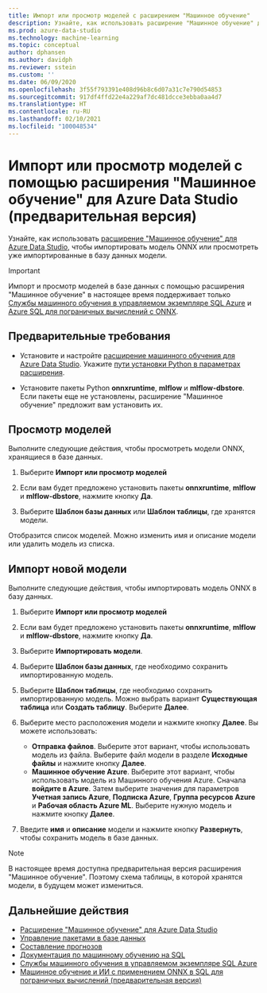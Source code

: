 ```yaml
---
title: Импорт или просмотр моделей с расширением "Машинное обучение"
description: Узнайте, как использовать расширение "Машинное обучение" для Azure Data Studio, чтобы импортировать модель ONNX или просмотреть уже импортированные в базу данных модели.
ms.prod: azure-data-studio
ms.technology: machine-learning
ms.topic: conceptual
author: dphansen
ms.author: davidph
ms.reviewer: sstein
ms.custom: ''
ms.date: 06/09/2020
ms.openlocfilehash: 3f55f793391e408d96b8c6d07a31c7e790d54853
ms.sourcegitcommit: 917df4ffd22e4a229af7dc481dcce3ebba0aa4d7
ms.translationtype: HT
ms.contentlocale: ru-RU
ms.lasthandoff: 02/10/2021
ms.locfileid: "100048534"
---
```

# <a name="import-or-view-models-with-machine-learning-extension-for-azure-data-studio-preview"></a>Импорт или просмотр моделей с помощью расширения "Машинное обучение" для Azure Data Studio (предварительная версия)

Узнайте, как использовать [расширение "Машинное обучение" для Azure Data Studio](machine-learning-extension.md), чтобы импортировать модель ONNX или просмотреть уже импортированные в базу данных модели.

> [!IMPORTANT]
> Импорт и просмотр моделей в базе данных с помощью расширения "Машинное обучение" в настоящее время поддерживает только [Службы машинного обучения в управляемом экземпляре SQL Azure](/azure/azure-sql/managed-instance/machine-learning-services-overview) и [Azure SQL для пограничных вычислений с ONNX](/azure/azure-sql-edge/onnx-overview).

## <a name="prerequisites"></a>Предварительные требования

- Установите и настройте [расширение машинного обучения для Azure Data Studio](machine-learning-extension.md). Укажите [пути установки Python в параметрах расширения](machine-learning-extension.md#settings).

- Установите пакеты Python **onnxruntime**, **mlflow** и **mlflow-dbstore**. Если пакеты еще не установлены, расширение "Машинное обучение" предложит вам установить их.

## <a name="view-models"></a>Просмотр моделей

Выполните следующие действия, чтобы просмотреть модели ONNX, хранящиеся в базе данных.

1. Выберите **Импорт или просмотр моделей**

1. Если вам будет предложено установить пакеты **onnxruntime**, **mlflow** и **mlflow-dbstore**, нажмите кнопку **Да**.

1. Выберите **Шаблон базы данных** или **Шаблон таблицы**, где хранятся модели.

Отобразится список моделей. Можно изменить имя и описание модели или удалить модель из списка.

## <a name="import-a-new-model"></a>Импорт новой модели

Выполните следующие действия, чтобы импортировать модель ONNX в базу данных.

1. Выберите **Импорт или просмотр моделей**

1. Если вам будет предложено установить пакеты **onnxruntime**, **mlflow** и **mlflow-dbstore**, нажмите кнопку **Да**.

1. Выберите **Импортировать модели**.

1. Выберите **Шаблон базы данных**, где необходимо сохранить импортированную модель.

1. Выберите **Шаблон таблицы**, где необходимо сохранить импортированную модель. Можно выбрать вариант **Существующая таблица** или **Создать таблицу**. Выберите **Далее**.

1. Выберите место расположения модели и нажмите кнопку **Далее**. Вы можете использовать:
    - **Отправка файлов**. Выберите этот вариант, чтобы использовать модель из файла. Выберите файл модели в разделе **Исходные файлы** и нажмите кнопку **Далее**.
    - **Машинное обучение Azure**. Выберите этот вариант, чтобы использовать модель из Машинного обучения Azure. Сначала **войдите в Azure**. Затем выберите значения для параметров **Учетная запись Azure**, **Подписка Azure**, **Группа ресурсов Azure** и **Рабочая область Azure ML**. Выберите нужную модель и нажмите кнопку **Далее**.

1. Введите **имя** и **описание** модели и нажмите кнопку **Развернуть**, чтобы сохранить модель в базе данных.

> [!NOTE]
> В настоящее время доступна предварительная версия расширения "Машинное обучение". Поэтому схема таблицы, в которой хранятся модели, в будущем может измениться.

## <a name="next-steps"></a>Дальнейшие действия

- [Расширение "Машинное обучение" для Azure Data Studio](machine-learning-extension.md)
- [Управление пакетами в базе данных](machine-learning-extension-manage-packages.md)
- [Составление прогнозов](machine-learning-extension-predictions.md)
- [Документация по машинному обучению на SQL](../../machine-learning/index.yml)
- [Службы машинного обучения в управляемом экземпляре SQL Azure](/azure/azure-sql/managed-instance/machine-learning-services-overview)
- [Машинное обучение и ИИ с применением ONNX в SQL для пограничных вычислений (предварительная версия)](/azure/azure-sql-edge/onnx-overview)
